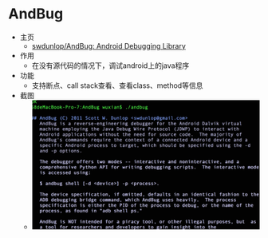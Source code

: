 # AndBug

* 主页
  * [swdunlop/AndBug: Android Debugging Library](https://github.com/swdunlop/AndBug)
* 作用
  * 在没有源代码的情况下，调试android上的java程序
* 功能
  * 支持断点、call stack查看、查看class、method等信息
* 截图
  * ![andbug_run_cmd_ui](../assets/img/andbug_run_cmd_ui.jpg)
